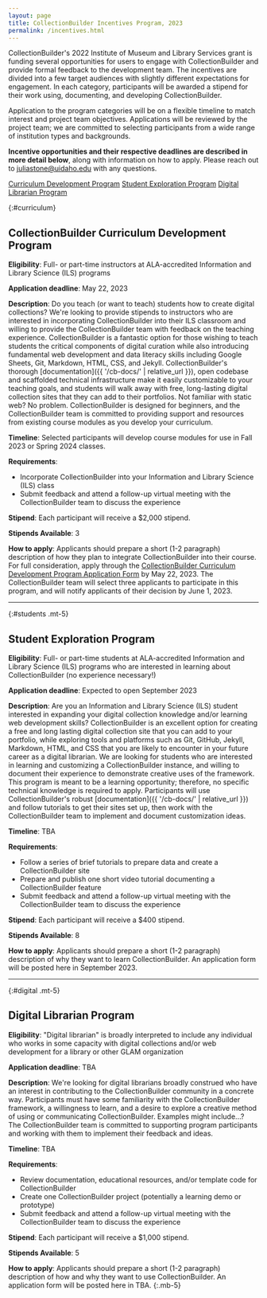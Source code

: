 ```yaml
---
layout: page
title: CollectionBuilder Incentives Program, 2023
permalink: /incentives.html
---
```


CollectionBuilder's 2022 Institute of Museum and Library Services grant is funding several opportunities for users to engage with CollectionBuilder and provide formal feedback to the development team.
The incentives are divided into a few target audiences with slightly different expectations for engagement.
In each category, participants will be awarded a stipend for their work using, documenting, and developing CollectionBuilder. 

Application to the program categories will be on a flexible timeline to match interest and project team objectives.
Applications will be reviewed by the project team; we are committed to selecting participants from a wide range of institution types and backgrounds.

**Incentive opportunities and their respective deadlines are described in more detail below**, along with information on how to apply.
Please reach out to [juliastone@uidaho.edu](mailto:juliastone@uidaho.edu) with any questions.

<div class="mt-4 mb-5 text-center">
    <a href="#curriculum" class="btn btn-info mx-2 my-1" role="button">Curriculum Development Program</a>
    <a href="#students" class="btn btn-info mx-2 my-1" role="button">Student Exploration Program</a>
    <a href="#digital" class="btn btn-info mx-2 my-1" role="button">Digital Librarian Program</a>
</div>

{:#curriculum}
## CollectionBuilder Curriculum Development Program

**Eligibility**: Full- or part-time instructors at ALA-accredited Information and Library Science (ILS) programs

**Application deadline**: May 22, 2023

**Description**: Do you teach (or want to teach) students how to create digital collections? We're looking to provide stipends to instructors who are interested in incorporating CollectionBuilder into their ILS classroom and willing to provide the CollectionBuilder team with feedback on the teaching experience. CollectionBuilder is a fantastic option for those wishing to teach students the critical components of digital curation while also introducing fundamental web development and data literacy skills including Google Sheets, Git, Markdown, HTML, CSS, and Jekyll. CollectionBuilder's thorough [documentation]({{ '/cb-docs/' | relative_url }}), open codebase and scaffolded technical infrastructure make it easily customizable to your teaching goals, and students will walk away with free, long-lasting digital collection sites that they can add to their portfolios. Not familiar with static web? No problem. CollectionBuilder is designed for beginners, and the CollectionBuilder team is committed to providing support and resources from existing course modules as you develop your curriculum.

**Timeline**: Selected participants will develop course modules for use in Fall 2023 or Spring 2024 classes.

**Requirements**:
- Incorporate CollectionBuilder into your Information and Library Science (ILS) class
- Submit feedback and attend a follow-up virtual meeting with the CollectionBuilder team to discuss the experience

**Stipend**: Each participant will receive a $2,000 stipend.

**Stipends Available**: 3

**How to apply**: Applicants should prepare a short (1-2 paragraph) description of how they plan to integrate CollectionBuilder into their course. For full consideration, apply through the [CollectionBuilder Curriculum Development Program Application Form](#) by May 22, 2023. The CollectionBuilder team will select three applicants to participate in this program, and will notify applicants of their decision by June 1, 2023. 

<hr> 

{:#students .mt-5}
## Student Exploration Program

**Eligibility**: Full- or part-time students at ALA-accredited Information and Library Science (ILS) programs who are interested in learning about CollectionBuilder (no experience necessary!)

**Application deadline**: Expected to open September 2023

**Description**: Are you an Information and Library Science (ILS) student interested in expanding your digital collection knowledge and/or learning web development skills? CollectionBuilder is an excellent option for creating a free and long lasting digital collection site that you can add to your portfolio, while exploring tools and platforms such as Git, GitHub, Jekyll, Markdown, HTML, and CSS that you are likely to encounter in your future career as a digital librarian. We are looking for students who are interested in learning and customizing a CollectionBuilder instance, and willing to document their experience to demonstrate creative uses of the framework. This program is meant to be a learning opportunity; therefore, no specific technical knowledge is required to apply. Participants will use CollectionBuilder's robust [documentation]({{ '/cb-docs/' | relative_url }}) and follow tutorials to get their sites set up, then work with the CollectionBuilder team to implement and document customization ideas.

**Timeline**: TBA

**Requirements**:
- Follow a series of brief tutorials to prepare data and create a CollectionBuilder site
- Prepare and publish one short video tutorial documenting a CollectionBuilder feature
- Submit feedback and attend a follow-up virtual meeting with the CollectionBuilder team to discuss the experience

**Stipend**: Each participant will receive a $400 stipend.

**Stipends Available**: 8

**How to apply**: Applicants should prepare a short (1-2 paragraph) description of why they want to learn CollectionBuilder. An application form will be posted here in September 2023.

<hr> 

{:#digital .mt-5}
## Digital Librarian Program

**Eligibility**: "Digital librarian" is broadly interpreted to include any individual who works in some capacity with digital collections and/or web development for a library or other GLAM organization

**Application deadline**: TBA

**Description**: We're looking for digital librarians broadly construed who have an interest in contributing to the CollectionBuilder community in a concrete way. Participants must have some familiarity with the CollectionBuilder framework, a willingness to learn, and a desire to explore a creative method of using or communicating CollectionBuilder. Examples might include...? The CollectionBuilder team is committed to supporting program participants and working with them to implement their feedback and ideas.

**Timeline**: TBA

**Requirements**:
- Review documentation, educational resources, and/or template code for CollectionBuilder
- Create one CollectionBuilder project (potentially a learning demo or prototype)
- Submit feedback and attend a follow-up virtual meeting with the CollectionBuilder team to discuss the experience

**Stipend**: Each participant will receive a $1,000 stipend.

**Stipends Available**: 5

**How to apply**: Applicants should prepare a short (1-2 paragraph) description of how and why they want to use CollectionBuilder. An application form will be posted here in TBA.
{:.mb-5}